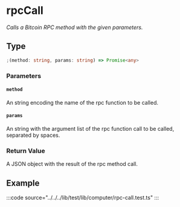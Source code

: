 # rpcCall

_Calls a Bitcoin RPC method with the given parameters._

## Type

```ts
;(method: string, params: string) => Promise<any>
```

### Parameters

#### `method`

An string encoding the name of the rpc function to be called.

#### `params`

An string with the argument list of the rpc function call to be called, separated by spaces.

### Return Value

A JSON object with the result of the rpc method call.

## Example

:::code source="../../../lib/test/lib/computer/rpc-call.test.ts" :::
